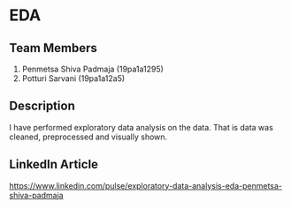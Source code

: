# EDA

## Team Members
1. Penmetsa Shiva Padmaja (19pa1a1295)
2. Potturi Sarvani (19pa1a12a5)

## Description
I have performed exploratory data analysis on the data. That is data was cleaned, preprocessed and visually shown.

## LinkedIn Article
https://www.linkedin.com/pulse/exploratory-data-analysis-eda-penmetsa-shiva-padmaja
